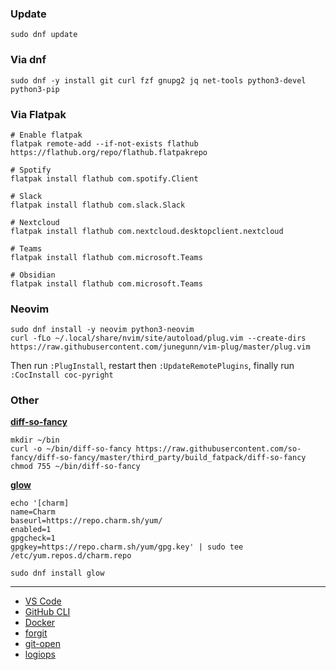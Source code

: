 ### Update

```shell
sudo dnf update
```

### Via dnf

```shell
sudo dnf -y install git curl fzf gnupg2 jq net-tools python3-devel python3-pip
```

### Via Flatpak

```shell
# Enable flatpak
flatpak remote-add --if-not-exists flathub https://flathub.org/repo/flathub.flatpakrepo

# Spotify
flatpak install flathub com.spotify.Client

# Slack
flatpak install flathub com.slack.Slack

# Nextcloud
flatpak install flathub com.nextcloud.desktopclient.nextcloud

# Teams
flatpak install flathub com.microsoft.Teams

# Obsidian
flatpak install flathub com.microsoft.Teams
```

### Neovim

```shell
sudo dnf install -y neovim python3-neovim
curl -fLo ~/.local/share/nvim/site/autoload/plug.vim --create-dirs https://raw.githubusercontent.com/junegunn/vim-plug/master/plug.vim
```

Then run `:PlugInstall`, restart then `:UpdateRemotePlugins`, finally run `:CocInstall coc-pyright`

### Other

**[diff-so-fancy](https://github.com/so-fancy/diff-so-fancy)**

```shell
mkdir ~/bin
curl -o ~/bin/diff-so-fancy https://raw.githubusercontent.com/so-fancy/diff-so-fancy/master/third_party/build_fatpack/diff-so-fancy
chmod 755 ~/bin/diff-so-fancy
```

**[glow](https://github.com/charmbracelet/glow)**

```shell
echo '[charm]
name=Charm
baseurl=https://repo.charm.sh/yum/
enabled=1
gpgcheck=1
gpgkey=https://repo.charm.sh/yum/gpg.key' | sudo tee /etc/yum.repos.d/charm.repo

sudo dnf install glow
```

---

- [VS Code](https://code.visualstudio.com/docs/setup/linux)
- [GitHub CLI](https://github.com/cli/cli/blob/trunk/docs/install_linux.md)
- [Docker](https://docs.docker.com/engine/install/fedora/)
- [forgit](https://github.com/wfxr/forgit)
- [git-open](https://github.com/paulirish/git-open)
- [logiops](https://github.com/PixlOne/logiops)
